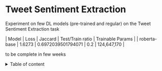 # Tweet Sentiment Extraction

Experiment on few DL models (pre-trained and regular) on the Tweet Sentiment Extraction task

| Model | Loss | Jaccard | Test/Train ratio | Trainable Params |
| roberta-base | 1.6273  | 0.6972039501794071 | 0.2 | 124,647,170 |

to be complete in few weeks
<details>
<summary>Table of content</summary>

+ Imports and TPU setting
+ Load the data
+ Preprocess
+ Modelling
    + Build model
+ Training
</details>